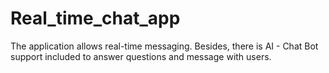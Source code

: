 # Real_time_chat_app
 The application allows real-time messaging. Besides, there is AI - Chat Bot support included to answer questions and message with users.
